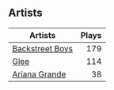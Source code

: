 ## Artists
Artists | Plays 
----- | -----: 
[Backstreet Boys](/artists/backstreet-boys-36645) | 179
[Glee](/artists/glee-30032566) | 114
[Ariana Grande](/artists/ariana-grande-678625) | 38

